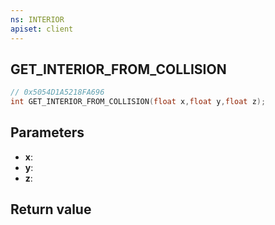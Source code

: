 ```yaml
---
ns: INTERIOR
apiset: client
---
```

## GET_INTERIOR_FROM_COLLISION

```c
// 0x5054D1A5218FA696
int GET_INTERIOR_FROM_COLLISION(float x,float y,float z);
```


## Parameters
* **x**:
* **y**:
* **z**:

## Return value
